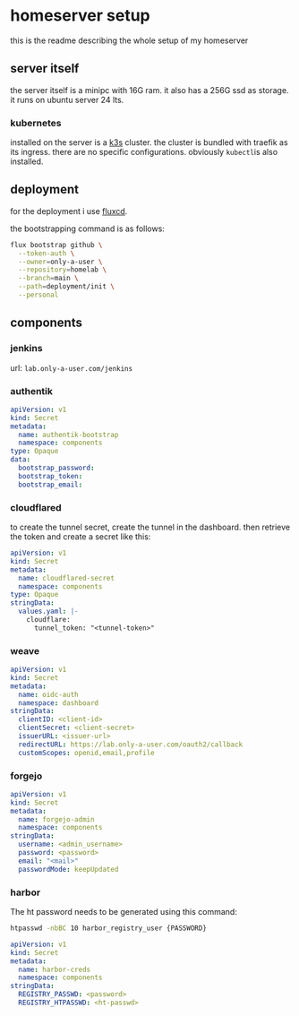 # homeserver setup

this is the readme describing the whole setup of my homeserver

## server itself

the server itself is a minipc with 16G ram. it also has a 256G ssd as storage. it runs on ubuntu server 24 lts.

### kubernetes

installed on the server is a [k3s](https://k3s.io/) cluster. the cluster is bundled with traefik as its ingress. there are no specific configurations. obviously `kubectl`is also installed.

## deployment

for the deployment i use [fluxcd](https://fluxcd.io/).

the bootstrapping command is as follows:
```sh
flux bootstrap github \
  --token-auth \
  --owner=only-a-user \
  --repository=homelab \
  --branch=main \
  --path=deployment/init \
  --personal
```

## components

### jenkins

url: `lab.only-a-user.com/jenkins`

### authentik

```yaml
apiVersion: v1
kind: Secret
metadata:
  name: authentik-bootstrap
  namespace: components
type: Opaque
data:
  bootstrap_password:
  bootstrap_token:
  bootstrap_email:
```

### cloudflared

to create the tunnel secret, create the tunnel in the dashboard. then retrieve the token and create a secret like this:

```yaml
apiVersion: v1
kind: Secret
metadata:
  name: cloudflared-secret
  namespace: components
type: Opaque
stringData:
  values.yaml: |-
    cloudflare:
      tunnel_token: "<tunnel-token>"
```

### weave

```yaml
apiVersion: v1
kind: Secret
metadata:
  name: oidc-auth
  namespace: dashboard
stringData:
  clientID: <client-id>
  clientSecret: <client-secret>
  issuerURL: <issuer-url>
  redirectURL: https://lab.only-a-user.com/oauth2/callback
  customScopes: openid,email,profile
```

### forgejo

```yaml
apiVersion: v1
kind: Secret
metadata:
  name: forgejo-admin
  namespace: components
stringData:
  username: <admin_username>
  password: <password>
  email: "<mail>"
  passwordMode: keepUpdated
```

### harbor

The ht password needs to be generated using this command:

```sh
htpasswd -nbBC 10 harbor_registry_user {PASSWORD}
```

```yaml
apiVersion: v1
kind: Secret
metadata:
  name: harbor-creds
  namespace: components
stringData:
  REGISTRY_PASSWD: <password>
  REGISTRY_HTPASSWD: <ht-passwd>
```
